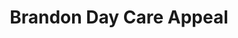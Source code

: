 ---
title: "Brandon Day Care Appeal"
url: /brandon/brandon-day-care-appeal/
shop: Gebrauchtwaren
---
